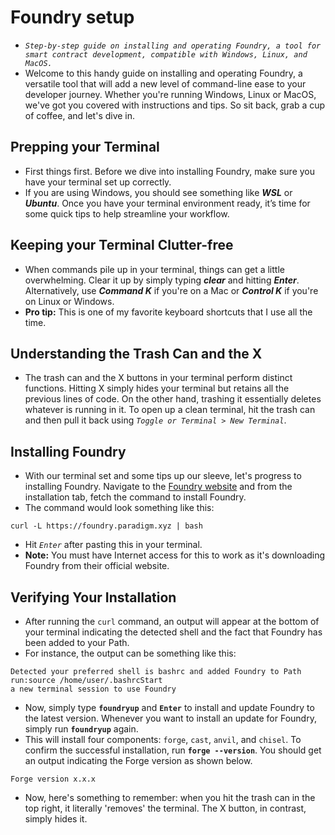 # Foundry setup
- *`Step-by-step guide on installing and operating Foundry, a tool for smart contract development, compatible with Windows, Linux, and MacOS.`*
- Welcome to this handy guide on installing and operating Foundry, a versatile tool that will add a new level of command-line ease to your developer journey. Whether you're running Windows, Linux or MacOS, we've got you covered with instructions and tips. So sit back, grab a cup of coffee, and let's dive in.

## Prepping your Terminal
- First things first. Before we dive into installing Foundry, make sure you have your terminal set up correctly.
- If you are using Windows, you should see something like ***WSL*** or ***Ubuntu***. Once you have your terminal environment ready, it’s time for some quick tips to help streamline your workflow.

## Keeping your Terminal Clutter-free
- When commands pile up in your terminal, things can get a little overwhelming. Clear it up by simply typing ***clear*** and hitting ***Enter***. Alternatively, use ***Command K*** if you're on a Mac or ***Control K*** if you're on Linux or Windows.
- **Pro tip:** This is one of my favorite keyboard shortcuts that I use all the time.

## Understanding the Trash Can and the X
- The trash can and the X buttons in your terminal perform distinct functions. Hitting X simply hides your terminal but retains all the previous lines of code. On the other hand, trashing it essentially deletes whatever is running in it. To open up a clean terminal, hit the trash can and then pull it back using *`Toggle or Terminal > New Terminal`*.

## Installing Foundry
- With our terminal set and some tips up our sleeve, let's progress to installing Foundry. Navigate to the [Foundry website](https://book.getfoundry.sh/getting-started/installation) and from the installation tab, fetch the command to install Foundry.
- The command would look something like this:
```
curl -L https://foundry.paradigm.xyz | bash
```
- Hit *`Enter`* after pasting this in your terminal.
- **Note:** You must have Internet access for this to work as it's downloading Foundry from their official website.

## Verifying Your Installation
- After running the `curl` command, an output will appear at the bottom of your terminal indicating the detected shell and the fact that Foundry has been added to your Path.
- For instance, the output can be something like this:
```
Detected your preferred shell is bashrc and added Foundry to Path run:source /home/user/.bashrcStart
a new terminal session to use Foundry
```

- Now, simply type **`foundryup`** and **`Enter`** to install and update Foundry to the latest version. Whenever you want to install an update for Foundry, simply run **`foundryup`** again.
- This will install four components: `forge`, `cast`, `anvil`, and `chisel`. To confirm the successful installation, run **`forge --version`**. You should get an output indicating the Forge version as shown below.
```
Forge version x.x.x
```

- Now, here's something to remember: when you hit the trash can in the top right, it literally 'removes' the terminal. The X button, in contrast, simply hides it.
